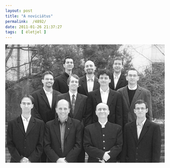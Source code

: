 ```yaml
---
layout: post
title: "A noviciátus"
permalink:  /4892/ 
date: 2011-01-26 21:37:27
tags:  [ életjel ] 
---
```

<p class="rtecenter"><img src="/files/images/noviciatus-csoportkep4.jpg" width="541"></p>